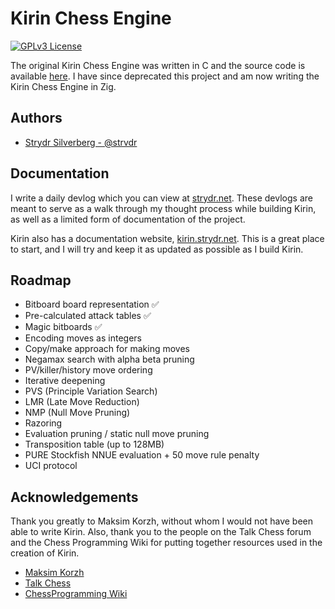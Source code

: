
# Kirin Chess Engine
[![GPLv3 License](https://img.shields.io/badge/License-GPL%20v3-yellow.svg)](https://opensource.org/licenses/)

The original Kirin Chess Engine was written in C and the source code is available [here](https://github.com/strvdr/kirin-ce). I have since deprecated this project and am now writing the Kirin Chess Engine in Zig. 


## Authors

- [Strydr Silverberg - @strvdr](https://www.github.com/strvdr)

## Documentation

I write a daily devlog which you can view at [strydr.net](https://strydr.net/articles). These devlogs are meant to serve as a walk through my thought process while building Kirin, as well as a limited form of documentation of the project. 

Kirin also has a documentation website, [kirin.strydr.net](https://kirin.strydr.net). This is a great place to start, and I will try and keep it as updated as possible as I build Kirin.


## Roadmap

- Bitboard board representation ✅
- Pre-calculated attack tables ✅
- Magic bitboards ✅
- Encoding moves as integers
- Copy/make approach for making moves
- Negamax search with alpha beta pruning
- PV/killer/history move ordering
- Iterative deepening
- PVS (Principle Variation Search)
- LMR (Late Move Reduction)
- NMP (Null Move Pruning)
- Razoring
- Evaluation pruning / static null move pruning
- Transposition table (up to 128MB)
- PURE Stockfish NNUE evaluation + 50 move rule penalty
- UCI protocol

## Acknowledgements
Thank you greatly to Maksim Korzh, without whom I would not have been able to write Kirin. Also, thank you to the people on the Talk Chess forum and the Chess Programming Wiki for putting together resources used in the creation of Kirin.
 - [Maksim Korzh](https://github.com/maksimKorzh)
 - [Talk Chess](https://talkchess.com/)
 - [ChessProgramming Wiki](https://www.chessprogramming.org/Main_Page)


